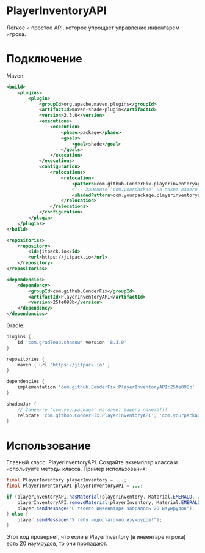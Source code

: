 # PlayerInventoryAPI
Легкое и простое API, которое упрощает управление инвентарем игрока.

# Подключение
Maven:
```xml
<build>
    <plugins>
        <plugin>
            <groupId>org.apache.maven.plugins</groupId>
            <artifactId>maven-shade-plugin</artifactId>
            <version>3.3.0</version>
            <executions>
                <execution>
                    <phase>package</phase>
                    <goals>
                        <goal>shade</goal>
                    </goals>
                </execution>
            </executions>
            <configuration>
                <relocations>
                    <relocation>
                        <pattern>com.github.ConderFix.playerinventoryapi</pattern>
                        <!-- Замените 'com.yourpackae' на пакет вашего плагина! -->
                        <shadedPattern>com.yourpackage.playerinventoryapi</shadedPattern>
                    </relocation>
                </relocations>
            </configuration>
        </plugin>
    </plugins>
</build>

<repositories>
    <repository>
        <id>jitpack.io</id>
        <url>https://jitpack.io</url>
    </repository>
</repositories>

<dependencies>
    <dependency>
        <groupId>com.github.ConderFix</groupId>
        <artifactId>PlayerInventoryAPI</artifactId>
        <version>25fe098b</version>
    </dependency>
</dependencies>
```
Gradle:
```groovy
plugins {
    id 'com.gradleup.shadow' version '8.3.0'
}

repositories {
    maven { url 'https://jitpack.io' }
}

dependencies {
    implementation 'com.github.ConderFix:PlayerInventoryAPI:25fe098b'
}

shadowJar {
    // Замените 'com.yourpackage' на пакет вашего пакета!!!
    relocate 'com.github.ConderFix.PlayerInventoryAPI', 'com.yourpackage.playerinventoryapi'
}
```
# Использование
Главный класс: PlayerInventoryAPI. Создайте экземпляр класса и используйте методы класса. Пример использования:
```java
final PlayerInventory playerInventory = ...;
final PlayerInventoryAPI playerInventoryAPI = ...;

if (playerInventoryAPI.hasMaterial(playerInventory, Material.EMERALD, 20)) {
    playerInventoryAPI.removeMaterial(playerInventory, Material.EMERALD, 20);
    player.sendMessage("С твоего инвенатаря забралось 20 изумрудов");
} else {
    player.sendMessage("У тебя недостаточно изумрудов!");
}
```
Этот код проверяет, что если в PlayerInventory (в инвентаре игрока) есть 20 изумрудов, то они пропадают.
